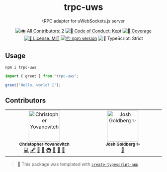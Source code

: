 <h1 align="center">trpc-uws</h1>

<p align="center">tRPC adapter for uWebSockets.js server</p>

<p align="center">
	<!-- prettier-ignore-start -->
	<!-- ALL-CONTRIBUTORS-BADGE:START - Do not remove or modify this section -->
	<a href="#contributors" target="_blank"><img alt="👪 All Contributors: 2" src="https://img.shields.io/badge/%F0%9F%91%AA_all_contributors-2-21bb42.svg" /></a>
<!-- ALL-CONTRIBUTORS-BADGE:END -->
	<!-- prettier-ignore-end -->
	<a href="https://github.com/yovanoc/trpc-uws/blob/main/.github/CODE_OF_CONDUCT.md" target="_blank"><img alt="🤝 Code of Conduct: Kept" src="https://img.shields.io/badge/%F0%9F%A4%9D_code_of_conduct-kept-21bb42" /></a>
	<a href="https://codecov.io/gh/yovanoc/trpc-uws" target="_blank"><img alt="🧪 Coverage" src="https://img.shields.io/codecov/c/github/yovanoc/trpc-uws?label=%F0%9F%A7%AA%20coverage" /></a>
	<a href="https://github.com/yovanoc/trpc-uws/blob/main/LICENSE.md" target="_blank"><img alt="📝 License: MIT" src="https://img.shields.io/badge/%F0%9F%93%9D_license-MIT-21bb42.svg"></a>
	<a href="http://npmjs.com/package/trpc-uws"><img alt="📦 npm version" src="https://img.shields.io/npm/v/trpc-uws?color=21bb42&label=%F0%9F%93%A6%20npm" /></a>
	<img alt="💪 TypeScript: Strict" src="https://img.shields.io/badge/%F0%9F%92%AA_typescript-strict-21bb42.svg" />
</p>

## Usage

```shell
npm i trpc-uws
```

```ts
import { greet } from "trpc-uws";

greet("Hello, world! 💖");
```

## Contributors

<!-- spellchecker: disable -->
<!-- ALL-CONTRIBUTORS-LIST:START - Do not remove or modify this section -->
<!-- prettier-ignore-start -->
<!-- markdownlint-disable -->
<table>
  <tbody>
    <tr>
      <td align="center" valign="top" width="14.28%"><a href="https://devchris.me/"><img src="https://avatars.githubusercontent.com/u/7302317?v=4?s=100" width="100px;" alt="Christopher Yovanovitch"/><br /><sub><b>Christopher Yovanovitch</b></sub></a><br /><a href="https://github.com/yovanoc/trpc-uws/commits?author=yovanoc" title="Code">💻</a> <a href="#content-yovanoc" title="Content">🖋</a> <a href="https://github.com/yovanoc/trpc-uws/commits?author=yovanoc" title="Documentation">📖</a> <a href="#ideas-yovanoc" title="Ideas, Planning, & Feedback">🤔</a> <a href="#infra-yovanoc" title="Infrastructure (Hosting, Build-Tools, etc)">🚇</a> <a href="#maintenance-yovanoc" title="Maintenance">🚧</a> <a href="#projectManagement-yovanoc" title="Project Management">📆</a> <a href="#tool-yovanoc" title="Tools">🔧</a></td>
      <td align="center" valign="top" width="14.28%"><a href="http://www.joshuakgoldberg.com/"><img src="https://avatars.githubusercontent.com/u/3335181?v=4?s=100" width="100px;" alt="Josh Goldberg ✨"/><br /><sub><b>Josh Goldberg ✨</b></sub></a><br /><a href="#tool-JoshuaKGoldberg" title="Tools">🔧</a></td>
    </tr>
  </tbody>
</table>

<!-- markdownlint-restore -->
<!-- prettier-ignore-end -->

<!-- ALL-CONTRIBUTORS-LIST:END -->
<!-- spellchecker: enable -->

<!-- You can remove this notice if you don't want it 🙂 no worries! -->

> 💙 This package was templated with [`create-typescript-app`](https://github.com/JoshuaKGoldberg/create-typescript-app).
